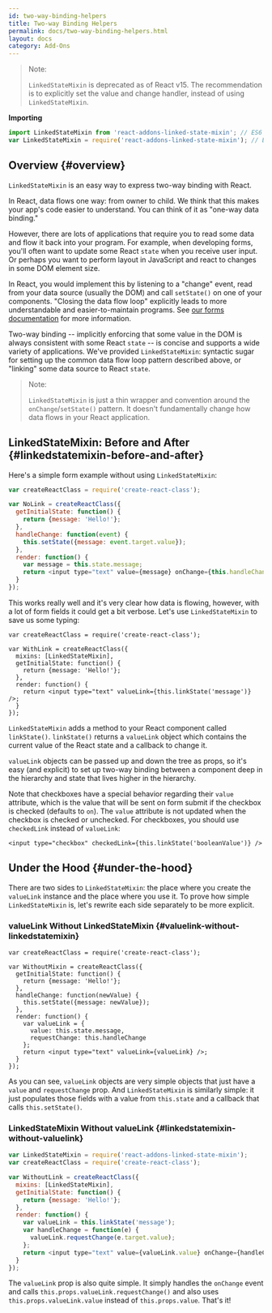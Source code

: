 ```yaml
---
id: two-way-binding-helpers
title: Two-way Binding Helpers
permalink: docs/two-way-binding-helpers.html
layout: docs
category: Add-Ons
---
```


> Note:
>
> `LinkedStateMixin` is deprecated as of React v15. The recommendation is to explicitly set the value and change handler, instead of using `LinkedStateMixin`.

**Importing**

```javascript
import LinkedStateMixin from 'react-addons-linked-state-mixin'; // ES6
var LinkedStateMixin = require('react-addons-linked-state-mixin'); // ES5 with npm
```

## Overview {#overview}

`LinkedStateMixin` is an easy way to express two-way binding with React.

In React, data flows one way: from owner to child. We think that this makes your app's code easier to understand. You can think of it as "one-way data binding."

However, there are lots of applications that require you to read some data and flow it back into your program. For example, when developing forms, you'll often want to update some React `state` when you receive user input. Or perhaps you want to perform layout in JavaScript and react to changes in some DOM element size.

In React, you would implement this by listening to a "change" event, read from your data source (usually the DOM) and call `setState()` on one of your components. "Closing the data flow loop" explicitly leads to more understandable and easier-to-maintain programs. See [our forms documentation](/docs/forms.html) for more information.

Two-way binding -- implicitly enforcing that some value in the DOM is always consistent with some React `state` -- is concise and supports a wide variety of applications. We've provided `LinkedStateMixin`: syntactic sugar for setting up the common data flow loop pattern described above, or "linking" some data source to React `state`.

> Note:
>
> `LinkedStateMixin` is just a thin wrapper and convention around the `onChange`/`setState()` pattern. It doesn't fundamentally change how data flows in your React application.

## LinkedStateMixin: Before and After {#linkedstatemixin-before-and-after}

Here's a simple form example without using `LinkedStateMixin`:

```javascript
var createReactClass = require('create-react-class');

var NoLink = createReactClass({
  getInitialState: function() {
    return {message: 'Hello!'};
  },
  handleChange: function(event) {
    this.setState({message: event.target.value});
  },
  render: function() {
    var message = this.state.message;
    return <input type="text" value={message} onChange={this.handleChange} />;
  }
});
```

This works really well and it's very clear how data is flowing, however, with a lot of form fields it could get a bit verbose. Let's use `LinkedStateMixin` to save us some typing:

```javascript{4,9}
var createReactClass = require('create-react-class');

var WithLink = createReactClass({
  mixins: [LinkedStateMixin],
  getInitialState: function() {
    return {message: 'Hello!'};
  },
  render: function() {
    return <input type="text" valueLink={this.linkState('message')} />;
  }
});
```

`LinkedStateMixin` adds a method to your React component called `linkState()`. `linkState()` returns a `valueLink` object which contains the current value of the React state and a callback to change it.

`valueLink` objects can be passed up and down the tree as props, so it's easy (and explicit) to set up two-way binding between a component deep in the hierarchy and state that lives higher in the hierarchy.

Note that checkboxes have a special behavior regarding their `value` attribute, which is the value that will be sent on form submit if the checkbox is checked (defaults to `on`). The `value` attribute is not updated when the checkbox is checked or unchecked. For checkboxes, you should use `checkedLink` instead of `valueLink`:
```
<input type="checkbox" checkedLink={this.linkState('booleanValue')} />
```

## Under the Hood {#under-the-hood}

There are two sides to `LinkedStateMixin`: the place where you create the `valueLink` instance and the place where you use it. To prove how simple `LinkedStateMixin` is, let's rewrite each side separately to be more explicit.

### valueLink Without LinkedStateMixin {#valuelink-without-linkedstatemixin}

```javascript{7-9,11-14}
var createReactClass = require('create-react-class');

var WithoutMixin = createReactClass({
  getInitialState: function() {
    return {message: 'Hello!'};
  },
  handleChange: function(newValue) {
    this.setState({message: newValue});
  },
  render: function() {
    var valueLink = {
      value: this.state.message,
      requestChange: this.handleChange
    };
    return <input type="text" valueLink={valueLink} />;
  }
});
```

As you can see, `valueLink` objects are very simple objects that just have a `value` and `requestChange` prop. And `LinkedStateMixin` is similarly simple: it just populates those fields with a value from `this.state` and a callback that calls `this.setState()`.

### LinkedStateMixin Without valueLink {#linkedstatemixin-without-valuelink}

```javascript
var LinkedStateMixin = require('react-addons-linked-state-mixin');
var createReactClass = require('create-react-class');

var WithoutLink = createReactClass({
  mixins: [LinkedStateMixin],
  getInitialState: function() {
    return {message: 'Hello!'};
  },
  render: function() {
    var valueLink = this.linkState('message');
    var handleChange = function(e) {
      valueLink.requestChange(e.target.value);
    };
    return <input type="text" value={valueLink.value} onChange={handleChange} />;
  }
});
```

The `valueLink` prop is also quite simple. It simply handles the `onChange` event and calls `this.props.valueLink.requestChange()` and also uses `this.props.valueLink.value` instead of `this.props.value`. That's it!
